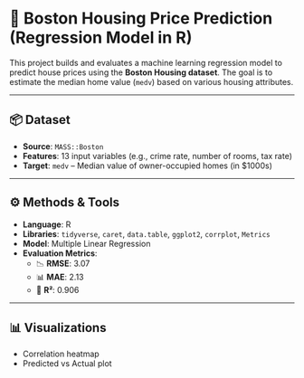 # 🏡 Boston Housing Price Prediction (Regression Model in R)

This project builds and evaluates a machine learning regression model to predict house prices using the **Boston Housing dataset**. The goal is to estimate the median home value (`medv`) based on various housing attributes.

---

## 📦 Dataset

- **Source**: `MASS::Boston`
- **Features**: 13 input variables (e.g., crime rate, number of rooms, tax rate)
- **Target**: `medv` – Median value of owner-occupied homes (in $1000s)

---

## ⚙️ Methods & Tools

- **Language**: R
- **Libraries**: `tidyverse`, `caret`, `data.table`, `ggplot2`, `corrplot`, `Metrics`
- **Model**: Multiple Linear Regression
- **Evaluation Metrics**:
  - 📉 **RMSE**: 3.07
  - 📊 **MAE**: 2.13
  - 🧠 **R²**: 0.906

---

## 📊 Visualizations

- Correlation heatmap
- Predicted vs Actual plot  

